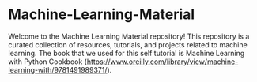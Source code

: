 # Machine-Learning-Material
Welcome to the Machine Learning Material repository! This repository is a curated collection of resources, tutorials, and projects related to machine learning. The book that we used for this self tutorial is Machine Learning with Python Cookbook (https://www.oreilly.com/library/view/machine-learning-with/9781491989371/). 
